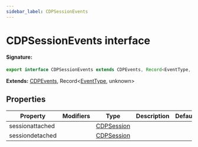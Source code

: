 ```yaml
---
sidebar_label: CDPSessionEvents
---
```


# CDPSessionEvents interface

#### Signature:

```typescript
export interface CDPSessionEvents extends CDPEvents, Record<EventType, unknown>
```

**Extends:** [CDPEvents](./puppeteer.cdpevents.md), Record&lt;[EventType](./puppeteer.eventtype.md), unknown&gt;

## Properties

| Property        | Modifiers | Type                                    | Description | Default |
| --------------- | --------- | --------------------------------------- | ----------- | ------- |
| sessionattached |           | [CDPSession](./puppeteer.cdpsession.md) |             |         |
| sessiondetached |           | [CDPSession](./puppeteer.cdpsession.md) |             |         |
